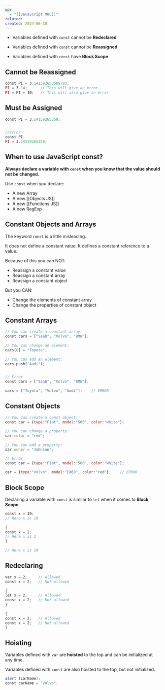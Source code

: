 ```yaml
---
up:
  - "[[JavaScript MOC]]"
related: 
created: 2024-06-18
---
```


- Variables defined with `const` cannot be **Redeclared**

- Variables defined with `const` cannot be **Reassigned**

- Variables defined with `const` have **Block Scope**

## Cannot be Reassigned
```js
const PI = 3.141592653589793;  
PI = 3.14;      // This will give an error  
PI = PI + 10;   // This will also give an error
```

## Must be Assigned

```js
const PI = 3.14159265359;


//Error
const PI;  
PI = 3.14159265359;
```

## When to use JavaScript const?

**Always declare a variable with `const` when you know that the value should not be changed.**

Use `const` when you declare:

- A new Array
- A new [[Objects JS]]
- A new [[Functions JS]]
- A new RegExp

## Constant Objects and Arrays

The keyword `const` is a little misleading.

It does not define a constant value. It defines a constant reference to a value.

Because of this you can NOT:

- Reassign a constant value
- Reassign a constant array
- Reassign a constant object

But you CAN:

- Change the elements of constant array
- Change the properties of constant object

## Constant Arrays
```js
// You can create a constant array:  
const cars = ["Saab", "Volvo", "BMW"];  
  
// You can change an element:  
cars[0] = "Toyota";  
  
// You can add an element:  
cars.push("Audi");


// Error
const cars = ["Saab", "Volvo", "BMW"];  
  
cars = ["Toyota", "Volvo", "Audi"];    // ERROR
```

## Constant Objects
```js
// You can create a const object:  
const car = {type:"Fiat", model:"500", color:"white"};  
  
// You can change a property:  
car.color = "red";  
  
// You can add a property:  
car.owner = "Johnson";

// Error
const car = {type:"Fiat", model:"500", color:"white"};  
  
car = {type:"Volvo", model:"EX60", color:"red"};    // ERROR
```

## Block Scope

Declaring a variable with `const` is similar to `let` when it comes to **Block Scope**.

```js
const x = 10;  
// Here x is 10  
  
{  
const x = 2;  
// Here x is 2  
}  
  
// Here x is 10
```

## Redeclaring

```js
var x = 2;     // Allowed  
const x = 2;   // Not allowed  
  
{  
let x = 2;     // Allowed  
const x = 2;   // Not allowed  
}  
  
{  
const x = 2;   // Allowed  
const x = 2;   // Not allowed  
}
```

## Hoisting

Variables defined with `var` are **hoisted** to the top and can be initialized at any time.

Variables defined with `const` are also hoisted to the top, but not initialized.

```js
alert (carName);  
const carName = "Volvo";
```